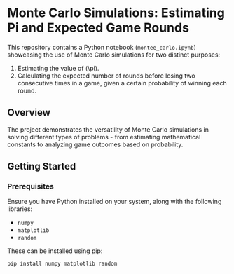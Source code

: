 # Monte Carlo Simulations: Estimating Pi and Expected Game Rounds

This repository contains a Python notebook (`montee_carlo.ipynb`) showcasing the use of Monte Carlo simulations for two distinct purposes:
1. Estimating the value of \(\pi\).
2. Calculating the expected number of rounds before losing two consecutive times in a game, given a certain probability of winning each round.

## Overview

The project demonstrates the versatility of Monte Carlo simulations in solving different types of problems - from estimating mathematical constants to analyzing game outcomes based on probability.

## Getting Started

### Prerequisites

Ensure you have Python installed on your system, along with the following libraries:
- `numpy`
- `matplotlib`
- `random`

These can be installed using pip:

```bash
pip install numpy matplotlib random
